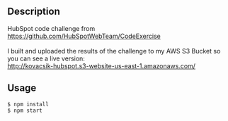 ## Description

HubSpot code challenge from https://github.com/HubSpotWebTeam/CodeExercise
<br><br>
I built and uploaded the results of the challenge to my AWS S3 Bucket so you can see a live version:
<br>
http://kovacsik-hubspot.s3-website-us-east-1.amazonaws.com/

## Usage

```
$ npm install
$ npm start
```

